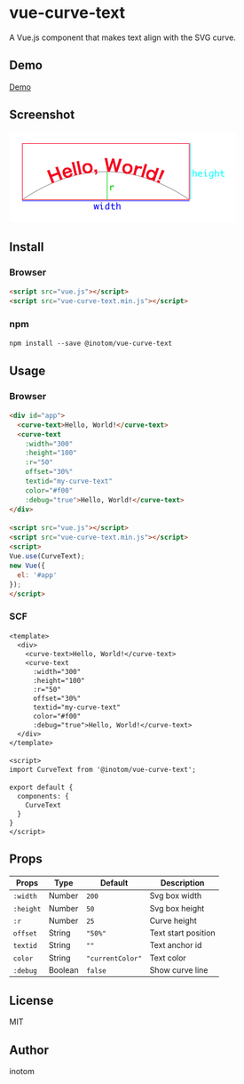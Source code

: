# vue-curve-text

A Vue.js component that makes text align with the SVG curve.


## Demo

[Demo](http://sandbox.serendip.ws/vue-curve-text.html)


## Screenshot

![](https://raw.githubusercontent.com/inotom/vue-curve-text/v2.0.0/vue-curve-text.png)


## Install

### Browser

```html
<script src="vue.js"></script>
<script src="vue-curve-text.min.js"></script>
```

### npm

```
npm install --save @inotom/vue-curve-text
```


## Usage

### Browser

```html
<div id="app">
  <curve-text>Hello, World!</curve-text>
  <curve-text
    :width="300"
    :height="100"
    :r="50"
    offset="30%"
    textid="my-curve-text"
    color="#f00"
    :debug="true">Hello, World!</curve-text>
</div>

<script src="vue.js"></script>
<script src="vue-curve-text.min.js"></script>
<script>
Vue.use(CurveText);
new Vue({
  el: '#app'
});
</script>
```


### SCF

```vue
<template>
  <div>
    <curve-text>Hello, World!</curve-text>
    <curve-text
      :width="300"
      :height="100"
      :r="50"
      offset="30%"
      textid="my-curve-text"
      color="#f00"
      :debug="true">Hello, World!</curve-text>
  </div>
</template>

<script>
import CurveText from '@inotom/vue-curve-text';

export default {
  components: {
    CurveText
  }
}
</script>
```


## Props

| Props      | Type     | Default          | Description           |
|------------|----------|------------------|-----------------------|
| `:width`   | Number   | `200`            | Svg box width         |
| `:height`  | Number   | `50`             | Svg box height        |
| `:r`       | Number   | `25`             | Curve height          |
| `offset`   | String   | `"50%"`          | Text start position   |
| `textid`   | String   | `""`             | Text anchor id        |
| `color`    | String   | `"currentColor"` | Text color            |
| `:debug`   | Boolean  | `false`          | Show curve line       |


## License

MIT


## Author

inotom
